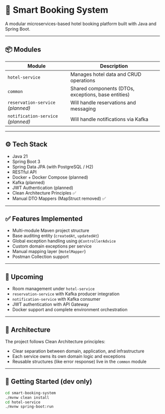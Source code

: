 # 🏨 Smart Booking System

A modular microservices-based hotel booking platform built with Java and Spring Boot.

---

## 📦 Modules

| Module              | Description                          |
|---------------------|--------------------------------------|
| `hotel-service`     | Manages hotel data and CRUD operations |
| `common`            | Shared components (DTOs, exceptions, base entities) |
| `reservation-service` _(planned)_ | Will handle reservations and messaging |
| `notification-service` _(planned)_ | Will handle notifications via Kafka |

---

## ⚙️ Tech Stack

- Java 21
- Spring Boot 3
- Spring Data JPA (with PostgreSQL / H2)
- RESTful API
- Docker + Docker Compose (planned)
- Kafka (planned)
- JWT Authentication (planned)
- Clean Architecture Principles ✅
- Manual DTO Mappers (MapStruct removed) ✅

---

## ✅ Features Implemented

- Multi-module Maven project structure
- Base auditing entity (`createdAt`, `updatedAt`)
- Global exception handling using `@ControllerAdvice`
- Custom domain exceptions per service
- Manual mapping layer (`HotelMapper`)
- Postman Collection support

---

## 🚧 Upcoming

- Room management under `hotel-service`
- `reservation-service` with Kafka producer integration
- `notification-service` with Kafka consumer
- JWT authentication with API Gateway
- Docker support and complete environment orchestration

---

## 🧠 Architecture

The project follows Clean Architecture principles:
- Clear separation between domain, application, and infrastructure
- Each service owns its own domain logic and exceptions
- Reusable structures (like error response) live in the `common` module

---

## 📂 Getting Started (dev only)

```bash
cd smart-booking-system
./mvnw clean install
cd hotel-service
./mvnw spring-boot:run